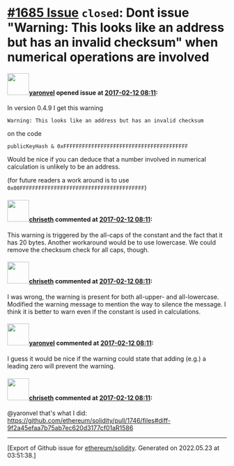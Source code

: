 # [\#1685 Issue](https://github.com/ethereum/solidity/issues/1685) `closed`: Dont issue "Warning: This looks like an address but has an invalid checksum" when numerical operations are involved

#### <img src="https://avatars.githubusercontent.com/u/19823963?v=4" width="50">[yaronvel](https://github.com/yaronvel) opened issue at [2017-02-12 08:11](https://github.com/ethereum/solidity/issues/1685):

In version 0.4.9 I get this warning
```
Warning: This looks like an address but has an invalid checksum
```
on the code
```
publicKeyHash & 0xFFFFFFFFFFFFFFFFFFFFFFFFFFFFFFFFFFFFFFFF
```
Would be nice if you can deduce that a number involved in numerical calculation is unlikely to be an address.


(for future readers a work around is to use `0x00FFFFFFFFFFFFFFFFFFFFFFFFFFFFFFFFFFFFFFFF`)

#### <img src="https://avatars.githubusercontent.com/u/9073706?v=4" width="50">[chriseth](https://github.com/chriseth) commented at [2017-02-12 08:11](https://github.com/ethereum/solidity/issues/1685#issuecomment-279392666):

This warning is triggered by the all-caps of the constant and the fact that it has 20 bytes. Another workaround would be to use lowercase. We could remove the checksum check for all caps, though.

#### <img src="https://avatars.githubusercontent.com/u/9073706?v=4" width="50">[chriseth](https://github.com/chriseth) commented at [2017-02-12 08:11](https://github.com/ethereum/solidity/issues/1685#issuecomment-284385215):

I was wrong, the warning is present for both all-upper- and all-lowercase. Modified the warning message to mention the way to silence the message. I think it is better to warn even if the constant is used in calculations.

#### <img src="https://avatars.githubusercontent.com/u/19823963?v=4" width="50">[yaronvel](https://github.com/yaronvel) commented at [2017-02-12 08:11](https://github.com/ethereum/solidity/issues/1685#issuecomment-284389114):

I guess it would be nice if the warning could state that adding (e.g.) a leading zero will prevent the warning.

#### <img src="https://avatars.githubusercontent.com/u/9073706?v=4" width="50">[chriseth](https://github.com/chriseth) commented at [2017-02-12 08:11](https://github.com/ethereum/solidity/issues/1685#issuecomment-284395086):

@yaronvel that's what I did: https://github.com/ethereum/solidity/pull/1746/files#diff-9f2a45efaa7b75ab7ec620d3177cf01aR1586


-------------------------------------------------------------------------------



[Export of Github issue for [ethereum/solidity](https://github.com/ethereum/solidity). Generated on 2022.05.23 at 03:51:38.]
